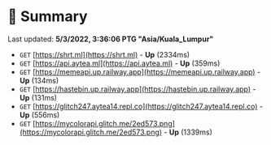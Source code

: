 # 📖 Summary
Last updated: **5/3/2022, 3:36:06 PTG "Asia/Kuala_Lumpur"**

- `GET` [https://shrt.ml](https://shrt.ml) - **Up** (2334ms)
- `GET` [https://api.aytea.ml](https://api.aytea.ml) - **Up** (359ms)
- `GET` [https://memeapi.up.railway.app](https://memeapi.up.railway.app) - **Up** (134ms)
- `GET` [https://hastebin.up.railway.app](https://hastebin.up.railway.app) - **Up** (131ms)
- `GET` [https://glitch247.aytea14.repl.co](https://glitch247.aytea14.repl.co) - **Up** (556ms)
- `GET` [https://mycolorapi.glitch.me/2ed573.png](https://mycolorapi.glitch.me/2ed573.png) - **Up** (1339ms)
